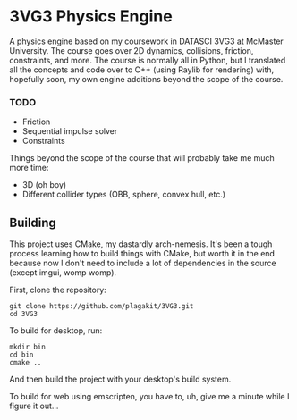 # 3VG3 Physics Engine

A physics engine based on my coursework in DATASCI 3VG3 at McMaster University. 
The course goes over 2D dynamics, collisions, friction, constraints, and more. The course is
normally all in Python, but I translated all the concepts and code over to C++ (using Raylib
for rendering) with, hopefully soon, my own engine additions beyond the scope of the course.

### TODO
- Friction
- Sequential impulse solver
- Constraints

Things beyond the scope of the course that will probably take me much more time:
- 3D (oh boy)
- Different collider types (OBB, sphere, convex hull, etc.)


## Building

This project uses CMake, my dastardly arch-nemesis. It's been a tough process learning how
to build things with CMake, but worth it in the end because now I don't need to
include a lot of dependencies in the source (except imgui, womp womp).

First, clone the repository:
```
git clone https://github.com/plagakit/3VG3.git
cd 3VG3
```

To build for desktop, run:
```
mkdir bin
cd bin
cmake ..
```
And then build the project with your desktop's build system.

To build for web using emscripten, you have to, uh, give me a minute while I figure it out...


